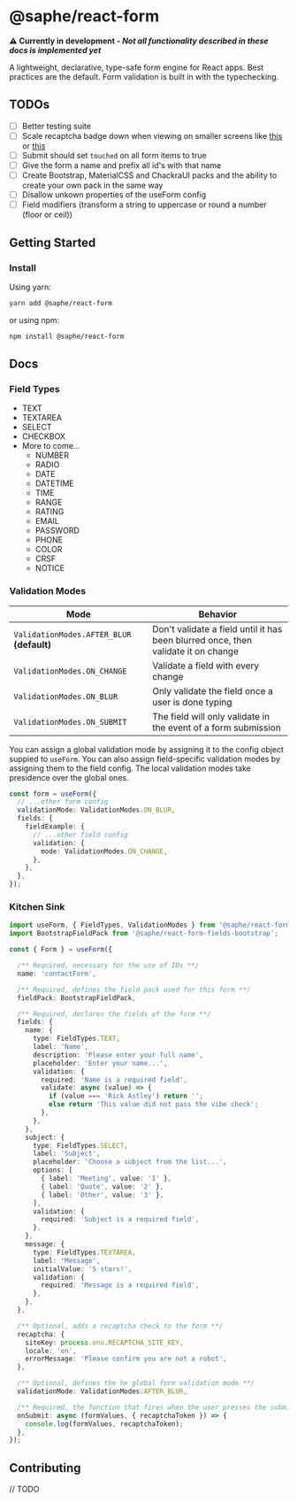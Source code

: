 # @saphe/react-form

**⚠️ Currently in development - _Not all functionality described in these docs is implemented yet_**

A lightweight, declarative, type-safe form engine for React apps. Best practices are the default. Form validation is built in with the typechecking.

## TODOs

- [ ] Better testing suite
- [ ] Scale recaptcha badge down when viewing on smaller screens like [this](https://geekgoddess.com/how-to-resize-the-google-nocaptcha-recaptcha/) or [this](https://developers.google.com/recaptcha/docs/display#render_param)
- [ ] Submit should set `touched` on all form items to true
- [ ] Give the form a name and prefix all id's with that name
- [ ] Create Bootstrap, MaterialCSS and ChackraUI packs and the ability to create your own pack in the same way
- [ ] Disallow unkown properties of the useForm config
- [ ] Field modifiers (transform a string to uppercase or round a number (floor or ceil))

## Getting Started

### Install

Using yarn:

```sh
yarn add @saphe/react-form
```

or using npm:

```sh
npm install @saphe/react-form
```

## Docs

### Field Types

- TEXT
- TEXTAREA
- SELECT
- CHECKBOX
- More to come... 
  - NUMBER
  - RADIO
  - DATE
  - DATETIME
  - TIME
  - RANGE
  - RATING
  - EMAIL
  - PASSWORD
  - PHONE
  - COLOR
  - CRSF
  - NOTICE

### Validation Modes

Mode|Behavior
-|-
`ValidationModes.AFTER_BLUR` **(default)**|Don't validate a field until it has been blurred once, then validate it on change
`ValidationModes.ON_CHANGE`|Validate a field with every change
`ValidationModes.ON_BLUR`|Only validate the field once a user is done typing
`ValidationModes.ON_SUBMIT`|The field will only validate in the event of a form submission

You can assign a global validation mode by assigning it to the config object suppied to `useForm`. You can also assign field-specific validation modes by assigning them to the field config. The local validation modes take presidence over the global ones.

```ts
const form = useForm({
  // ...other form config
  validationMode: ValidationModes.ON_BLUR,
  fields: {
    fieldExample: {
      // ...other field config
      validation: {
        mode: ValidationModes.ON_CHANGE,
      },
    },
  },
});
```

### Kitchen Sink
```ts
import useForm, { FieldTypes, ValidationModes } from '@saphe/react-form';
import BootstrapFieldPack from '@saphe/react-form-fields-bootstrap';

const { Form } = useForm({

  /** Required, necessary for the use of IDs **/
  name: 'contactForm',

  /** Required, defines the field pack used for this form **/
  fieldPack: BootstrapFieldPack,

  /** Required, declares the fields of the form **/
  fields: {
    name: {
      type: FieldTypes.TEXT,
      label: 'Name',
      description: 'Please enter your full name',
      placeholder: 'Enter your name...',
      validation: {
        required: 'Name is a required field',
        validate: async (value) => {
          if (value === 'Rick Astley') return '';
          else return 'This value did not pass the vibe check';
        },
      },
    },
    subject: {
      type: FieldTypes.SELECT,
      label: 'Subject',
      placeholder: 'Choose a subject from the list...',
      options: [
        { label: 'Meeting', value: '1' },
        { label: 'Quote', value: '2' },
        { label: 'Other', value: '3' },
      ],
      validation: {
        required: 'Subject is a required field',
      },
    },
    message: {
      type: FieldTypes.TEXTAREA,
      label: 'Message',
      initialValue: '5 stars!',
      validation: {
        required: 'Message is a required field',
      },
    },
  },

  /** Optional, adds a recaptcha check to the form **/
  recaptcha: {
    siteKey: process.env.RECAPTCHA_SITE_KEY,
    locale: 'en',
    errorMessage: 'Please confirm you are not a robot',
  },

  /** Optional, defines the he global form validation mode **/
  validationMode: ValidationModes.AFTER_BLUR,

  /** Required, the function that fires when the user presses the submit button **/
  onSubmit: async (formValues, { recaptchaToken }) => {
    console.log(formValues, recaptchaToken);
  },
});
```

## Contributing
// TODO
